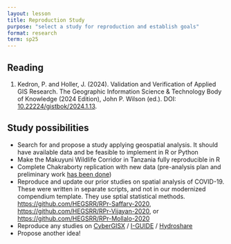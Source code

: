 ```yaml
---
layout: lesson
title: Reproduction Study
purpose: "select a study for reproduction and establish goals"
format: research
term: sp25
---
```


## Reading

1. Kedron, P. and Holler, J. (2024).  Validation and Verification of Applied GIS Research. The Geographic Information Science & Technology Body of Knowledge (2024 Edition), John P. Wilson (ed.). DOI: [10.22224/gistbok/2024.1.13](https://doi.org/10.22224/gistbok/2024.1.13).

## Study possibilities

- Search for and propose a study applying geospatial analysis. It should have available data and be feasible to implement in R or Python
- Make the Makuyuni Wildlife Corridor in Tanzania fully reproducible in R
- Complete Chakraborty replication with new data (pre-analysis plan and preliminary work [has been done](https://github.com/HEGSRR/RPl-Chakraborty-2022))
- Reproduce and update our prior studies on spatial analysis of COVID-19. These were written in separate scripts, and not in our modernized compendium template. They use sptial statistical methods. <https://github.com/HEGSRR/RPr-Saffary-2020>, <https://github.com/HEGSRR/RPr-Vijayan-2020>, or <https://github.com/HEGSRR/RPr-Mollalo-2020>
- Reproduce any studies on [CyberGISX](https://cybergisxhub.cigi.illinois.edu/notebooks/) / [I-GUIDE](https://iguide.illinois.edu/platform/) / [Hydroshare](https://www.hydroshare.org/) 
- Propose another idea!